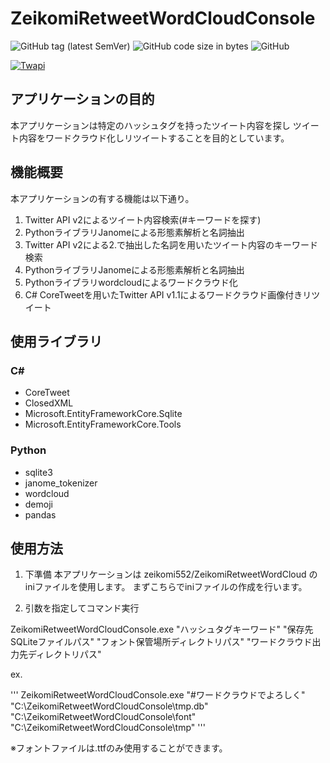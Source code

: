 # ZeikomiRetweetWordCloudConsole

![GitHub tag (latest SemVer)](https://img.shields.io/github/v/tag/zeikomi552/ZeikomiRetweetWordCloudConsole)
![GitHub code size in bytes](https://img.shields.io/github/languages/code-size/zeikomi552/ZeikomiRetweetWordCloudConsole)
![GitHub](https://img.shields.io/github/license/zeikomi552/ZeikomiRetweetWordCloudConsole)

[![Twapi](https://github-readme-stats.vercel.app/api?username=zeikomi552)](https://github.com/zeikomi552/ZeikomiRetweetWordCloudConsole)

## アプリケーションの目的

本アプリケーションは特定のハッシュタグを持ったツイート内容を探し
ツイート内容をワードクラウド化しリツイートすることを目的としています。

## 機能概要

本アプリケーションの有する機能は以下通り。

1. Twitter API v2によるツイート内容検索(#キーワードを探す)
2. PythonライブラリJanomeによる形態素解析と名詞抽出
3. Twitter API v2による2.で抽出した名詞を用いたツイート内容のキーワード検索
4. PythonライブラリJanomeによる形態素解析と名詞抽出
5. Pythonライブラリwordcloudによるワードクラウド化
6. C# CoreTweetを用いたTwitter API v1.1によるワードクラウド画像付きリツイート


## 使用ライブラリ

### C#

- CoreTweet
- ClosedXML
- Microsoft.EntityFrameworkCore.Sqlite
- Microsoft.EntityFrameworkCore.Tools

### Python

- sqlite3
- janome_tokenizer
- wordcloud
- demoji
- pandas


## 使用方法

1. 下準備
本アプリケーションは
zeikomi552/ZeikomiRetweetWordCloud
のiniファイルを使用します。
まずこちらでiniファイルの作成を行います。

2. 引数を指定してコマンド実行

ZeikomiRetweetWordCloudConsole.exe "ハッシュタグキーワード" "保存先SQLiteファイルパス" "フォント保管場所ディレクトリパス" "ワードクラウド出力先ディレクトリパス"

ex.

'''
ZeikomiRetweetWordCloudConsole.exe "#ワードクラウドでよろしく" "C:\ZeikomiRetweetWordCloudConsole\tmp.db" "C:\ZeikomiRetweetWordCloudConsole\font" "C:\ZeikomiRetweetWordCloudConsole\tmp"
'''

※フォントファイルは.ttfのみ使用することができます。